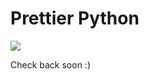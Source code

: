 # Prettier Python

![](https://i.giphy.com/media/GNvOUgBvLzVwA/giphy.webp)

Check back soon :)

<!--
## Install

```bash
yarn add --dev --exact prettier prettier-python
```

## Configure

.prettierrc:

```json
{
  "plugins": ["prettier-python"]
}
```

## Use

```bash
prettier --write "**/*.py"
```
-->
